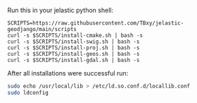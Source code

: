 

Run this in your jelastic python shell:

```
SCRIPTS=https://raw.githubusercontent.com/TBxy/jelastic-geodjango/main/scripts
curl -s $SCRIPTS/install-cmake.sh | bash -s
curl -s $SCRIPTS/install-swig.sh | bash -s
curl -s $SCRIPTS/install-proj.sh | bash -s
curl -s $SCRIPTS/install-geos.sh | bash -s
curl -s $SCRIPTS/install-gdal.sh | bash -s
```

After all installations were successful run:

```bash
sudo echo /usr/local/lib > /etc/ld.so.conf.d/locallib.conf
sudo ldconfig
```
